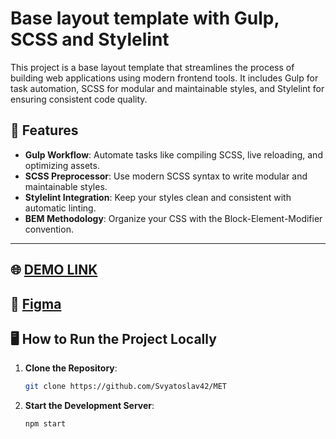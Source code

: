# Base layout template with Gulp, SCSS and Stylelint

This project is a base layout template that streamlines the process of building web applications using modern frontend tools. It includes Gulp for task automation, SCSS for modular and maintainable styles, and Stylelint for ensuring consistent code quality.

## 🚀 Features
- **Gulp Workflow**: Automate tasks like compiling SCSS, live reloading, and optimizing assets.
- **SCSS Preprocessor**: Use modern SCSS syntax to write modular and maintainable styles.
- **Stylelint Integration**: Keep your styles clean and consistent with automatic linting.
- **BEM Methodology**: Organize your CSS with the Block-Element-Modifier convention.

---

## 🌐 [DEMO LINK](https://Svyatoslav42.github.io/MET/)


## 🎨 [Figma](https://www.figma.com/file/lSR1m42L9YwzQwzzxKwHpw/THE-MET)


## 🖥️ How to Run the Project Locally

1. **Clone the Repository**:
   ```bash
   git clone https://github.com/Svyatoslav42/MET

2. **Start the Development Server**:
   ```bash
   npm start
